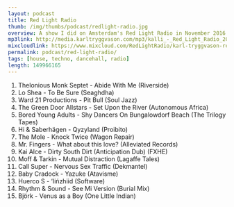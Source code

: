 ```yaml
---
layout: podcast
title: Red Light Radio
thumb: /img/thumbs/podcast/redlight-radio.jpg
overview: A show I did on Amsterdam's Red Light Radio in November 2016.
mp3link: http://media.karltryggvason.com/mp3/kalli_-_Red_Light_Radio_2016-11-10.mp3
mixcloudlink: https://www.mixcloud.com/RedLightRadio/karl-tryggvason-red-light-radio-11-10-2016/
permalink: podcast/red-light-radio/
tags: [house, techno, dancehall, radio]
length: 149966165
---
```


1. Thelonious Monk Septet - Abide With Me (Riverside)
2. Lo Shea - To Be Sure (Seaghdha)
3. Ward 21 Productions - Pit Bull (Soul Jazz)
4. The Green Door Allstars - Set Upon the River (Autonomous Africa)
5. Bored Young Adults - Shy Dancers On Bungalowdorf Beach (The Trilogy Tapes)
6. Hi & Saberhägen - Qyzyland (Proibito)
7. The Mole - Knock Twice (Wagon Repair)
8. Mr. Fingers - What about this love? (Alleviated Records)
9. Kai Alce - Dirty South Dirt (Anticipation Dub) (FXHE)
10. Moff & Tarkin - Mutual Distraction (Lagaffe Tales)
11. Call Super - Nervous Sex Traffic (Dekmantel)
12. Baby Cradock - Yazuke (Atavisme)
13. Huerco S - ‘Iińzhiid (Software)
14. Rhythm & Sound - See Mi Version (Burial Mix)
15. Björk - Venus as a Boy (One Little Indian)
